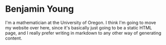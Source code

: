 # Benjamin Young

I'm a mathematician at the University of Oregon.  I think I'm going to move my website over here, since it's basically just going to be a static HTML page, and I really prefer writing in markdown to any other way of generating content. 


